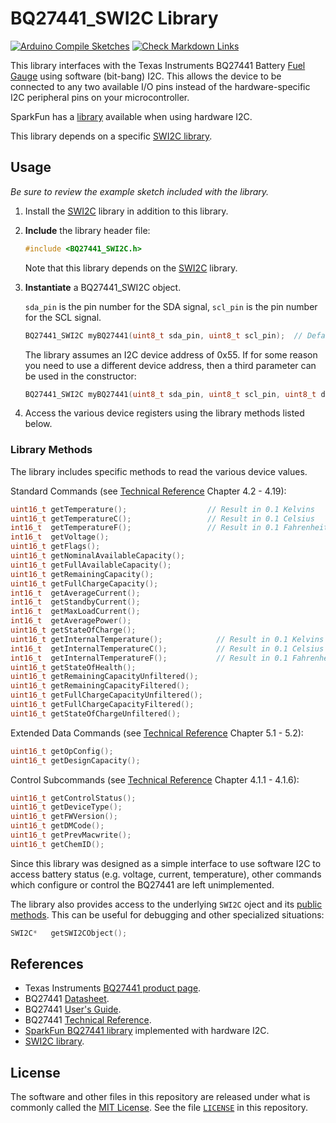 # BQ27441_SWI2C Library

[![Arduino Compile Sketches](https://github.com/Andy4495/BQ27441_SWI2C/actions/workflows/arduino-compile-sketches.yml/badge.svg)](https://github.com/Andy4495/BQ27441_SWI2C/actions/workflows/arduino-compile-sketches.yml)
[![Check Markdown Links](https://github.com/Andy4495/BQ27441_SWI2C/actions/workflows/check-links.yml/badge.svg)](https://github.com/Andy4495/BQ27441_SWI2C/actions/workflows/check-links.yml)

This library interfaces with the Texas Instruments BQ27441 Battery [Fuel Gauge][1] using software (bit-bang) I2C. This allows the device to be connected to any two available I/O pins instead of the hardware-specific I2C peripheral pins on your microcontroller.

SparkFun has a [library][4] available when using hardware I2C.

This library depends on a specific [SWI2C library][5].

## Usage

_Be sure to review the example sketch included with the library._

1. Install the [SWI2C][5] library in addition to this library.

2. **Include** the library header file:

    ```cpp
    #include <BQ27441_SWI2C.h>
    ```

    Note that this library depends on the [SWI2C][5] library.

3. **Instantiate** a BQ27441_SWI2C object.

    `sda_pin` is the pin number for the SDA signal, `scl_pin` is the pin number for the SCL signal.

    ```cpp
    BQ27441_SWI2C myBQ27441(uint8_t sda_pin, uint8_t scl_pin);  // Default I2C address 0x55
    ```

    The library assumes an I2C device address of 0x55. If for some reason you need to use a different device address, then a third parameter can be used in the constructor:

    ```cpp
    BQ27441_SWI2C myBQ27441(uint8_t sda_pin, uint8_t scl_pin, uint8_t device_address);
    ```

4. Access the various device registers using the library methods listed below.

### Library Methods

The library includes specific methods to read the various device values.

Standard Commands (see [Technical Reference][3] Chapter 4.2 - 4.19):

```cpp
uint16_t getTemperature();                  // Result in 0.1 Kelvins
uint16_t getTemperatureC();                 // Result in 0.1 Celsius
int16_t  getTemperatureF();                 // Result in 0.1 Fahrenheit
int16_t  getVoltage();
uint16_t getFlags();
uint16_t getNominalAvailableCapacity();
uint16_t getFullAvailableCapacity();
uint16_t getRemainingCapacity();
uint16_t getFullChargeCapacity();
int16_t  getAverageCurrent();
int16_t  getStandbyCurrent();
int16_t  getMaxLoadCurrent();
int16_t  getAveragePower();
uint16_t getStateOfCharge();
uint16_t getInternalTemperature();            // Result in 0.1 Kelvins
int16_t  getInternalTemperatureC();           // Result in 0.1 Celsius
int16_t  getInternalTemperatureF();           // Result in 0.1 Fahrenheit
uint16_t getStateOfHealth();
uint16_t getRemainingCapacityUnfiltered();
uint16_t getRemainingCapacityFiltered();
uint16_t getFullChargeCapacityUnfiltered();
uint16_t getFullChargeCapacityFiltered();
uint16_t getStateOfChargeUnfiltered();
```

Extended Data Commands (see [Technical Reference][3] Chapter 5.1 - 5.2):

```cpp
uint16_t getOpConfig();
uint16_t getDesignCapacity();
```

Control Subcommands (see [Technical Reference][3] Chapter 4.1.1 - 4.1.6):

```cpp
uint16_t getControlStatus();
uint16_t getDeviceType();
uint16_t getFWVersion();
uint16_t getDMCode();
uint16_t getPrevMacwrite();
uint16_t getChemID();
```

Since this library was designed as a simple interface to use software I2C to access battery status (e.g. voltage, current, temperature), other commands which configure or control the BQ27441 are left unimplemented.

The library also provides access to the underlying `SWI2C` oject and its [public methods][5]. This can be useful for debugging and other specialized situations:

```cpp
SWI2C*   getSWI2CObject();
```

## References

+ Texas Instruments [BQ27441 product page][1].
+ BQ27441 [Datasheet][2].
+ BQ27441 [User's Guide][6].
+ BQ27441 [Technical Reference][3].
+ [SparkFun BQ27441 library][4] implemented with hardware I2C.
+ [SWI2C library][5].

## License

The software and other files in this repository are released under what is commonly called the [MIT License][100]. See the file [`LICENSE`][101] in this repository.

[1]:http://www.ti.com/product/bq27441-g1
[2]:http://www.ti.com/lit/gpn/bq27441-g1
[3]:http://www.ti.com/lit/pdf/sluuac9
[4]:https://github.com/sparkfun/SparkFun_BQ27441_Arduino_Library
[5]:https://github.com/Andy4495/SWI2C
[6]:http://www.ti.com/lit/pdf/sluuap4
[100]: https://choosealicense.com/licenses/mit/
[101]: ./LICENSE
[//]: # ([200]: https://github.com/Andy4495/BQ27441_SWI2C)
